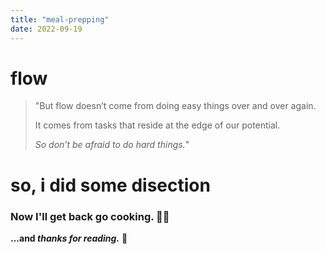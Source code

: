 ```yaml
---
title: "meal-prepping"
date: 2022-09-19
---
```



# flow
>"But flow doesn’t come from doing easy things over and over again.
>
>It comes from tasks that reside at the edge of our potential. 
>
>_So don’t be afraid to do hard things._"
>


# so, i did some disection






### Now I'll get back go cooking. 👩‍🍳


**...and _thanks for reading._** 🚀
